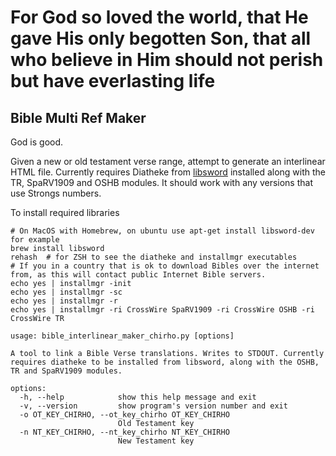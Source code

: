 # For God so loved the world, that He gave His only begotten Son, that all who believe in Him should not perish but have everlasting life
## Bible Multi Ref Maker

God is good. 

Given a new or old testament verse range, attempt to generate an interlinear HTML file.
Currently requires Diatheke from [libsword](https://crosswire.org/sword/) installed along with the TR, SpaRV1909 and OSHB modules.
It should work with any versions that use Strongs numbers.

To install required libraries
```shell
# On MacOS with Homebrew, on ubuntu use apt-get install libsword-dev for example
brew install libsword
rehash  # for ZSH to see the diatheke and installmgr executables
# If you in a country that is ok to download Bibles over the internet from, as this will contact public Internet Bible servers.
echo yes | installmgr -init
echo yes | installmgr -sc
echo yes | installmgr -r
echo yes | installmgr -ri CrossWire SpaRV1909 -ri CrossWire OSHB -ri CrossWire TR
```

```
usage: bible_interlinear_maker_chirho.py [options]

A tool to link a Bible Verse translations. Writes to STDOUT. Currently requires diatheke to be installed from libsword, along with the OSHB, TR and SpaRV1909 modules.

options:
  -h, --help            show this help message and exit
  -v, --version         show program's version number and exit
  -o OT_KEY_CHIRHO, --ot_key_chirho OT_KEY_CHIRHO
                        Old Testament key
  -n NT_KEY_CHIRHO, --nt_key_chirho NT_KEY_CHIRHO
                        New Testament key
```

